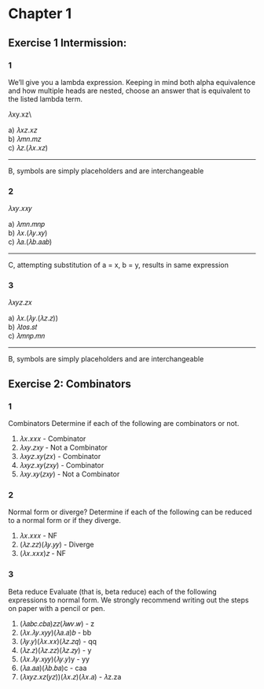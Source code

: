 # Chapter 1

## Exercise 1 Intermission:

### 1
We’ll give you a lambda expression. Keeping in mind both alpha equivalence and how multiple heads are nested, choose an answer that is equivalent to the listed lambda term.


𝜆xy.xz\

a)  𝜆𝑥𝑧.𝑥𝑧\
b)  𝜆𝑚𝑛.𝑚𝑧\
c)  𝜆𝑧.(𝜆𝑥.𝑥𝑧)

---

B, symbols are simply placeholders and are interchangeable

### 2

𝜆𝑥𝑦.𝑥𝑥𝑦

a)  𝜆𝑚𝑛.𝑚𝑛𝑝\
b)  𝜆𝑥.(𝜆𝑦.𝑥𝑦)\
c)  𝜆𝑎.(𝜆𝑏.𝑎𝑎𝑏)

---

C, attempting substitution of a = x, b = y, results in same expression

### 3

𝜆𝑥𝑦𝑧.𝑧𝑥

a)  𝜆𝑥.(𝜆𝑦.(𝜆𝑧.𝑧))\
b)  𝜆𝑡𝑜𝑠.𝑠𝑡\
c)  𝜆𝑚𝑛𝑝.𝑚𝑛

---

B, symbols are simply placeholders and are interchangeable

## Exercise 2: Combinators

### 1

Combinators Determine if each of the following are combinators or not.

1. 𝜆𝑥.𝑥𝑥𝑥       - Combinator
2. 𝜆𝑥𝑦.𝑧𝑥𝑦      - Not a Combinator
3. 𝜆𝑥𝑦𝑧.𝑥𝑦(𝑧𝑥)  - Combinator
4. 𝜆𝑥𝑦𝑧.𝑥𝑦(𝑧𝑥𝑦) - Combinator
5. 𝜆𝑥𝑦.𝑥𝑦(𝑧𝑥𝑦)  - Not a Combinator

### 2

Normal form or diverge? Determine if each of the following can be reduced to a normal form or if they diverge.

1. 𝜆𝑥.𝑥𝑥𝑥           - NF
2. (𝜆𝑧.𝑧𝑧)(𝜆𝑦.𝑦𝑦)   - Diverge
3. (𝜆𝑥.𝑥𝑥𝑥)𝑧        - NF

### 3

Beta reduce Evaluate (that is, beta reduce) each of the following expressions to normal form. We strongly recommend writing out the steps on paper with a pencil or pen.

1. (𝜆𝑎𝑏𝑐.𝑐𝑏𝑎)𝑧𝑧(𝜆𝑤𝑣.𝑤)      - z
2. (𝜆𝑥.𝜆𝑦.𝑥𝑦𝑦)(𝜆𝑎.𝑎)𝑏       - bb
3. (𝜆𝑦.𝑦)(𝜆𝑥.𝑥𝑥)(𝜆𝑧.𝑧𝑞)     - qq
4. (𝜆𝑧.𝑧)(𝜆𝑧.𝑧𝑧)(𝜆𝑧.𝑧𝑦)     - y
5. (𝜆𝑥.𝜆𝑦.𝑥𝑦𝑦)(𝜆𝑦.𝑦)y       - yy
6. (𝜆𝑎.𝑎𝑎)(𝜆𝑏.𝑏𝑎)c          - caa
7. (𝜆𝑥𝑦𝑧.𝑥𝑧(𝑦𝑧))(𝜆𝑥.𝑧)(𝜆𝑥.𝑎) - 𝜆z.za
